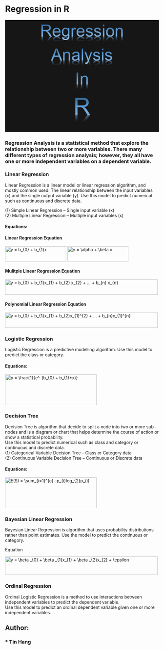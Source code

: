 # Regression in R  
<img src="RegressionAnalysisR.PNG">


### Regression Analysis is a statistical method that explore the relationship between two or more variables. There many different types of regression analysis; however, they all have one or more independent variables on a dependent variable.  
### Linear Regression  
Linear Regression is a linear model or linear regression algorithm, and mostly common used. The linear relationship between the input variables (x) and the single output variable (y). 
Use this model to predict numerical such as continuous and discrete data.  

(1) Simple Linear Regression – Single input variable (x)  
(2) Multiple Linear Regression – Multiple input variables (x)  

#### Equations:  
#### Linear Regression Equation  
<img src="https://latex.codecogs.com/svg.image?y&space;=&space;b_{0}&space;&plus;&space;b_{1}x" title="y = b_{0} + b_{1}x" width="200" height="50">   
<img src="https://latex.codecogs.com/svg.image?y&space;=&space;\alpha&space;&plus;&space;\beta&space;x" title="y = \alpha + \beta x" width="200" height="50">  

#### Mulitple Linear Regression Equation  
<img src="https://latex.codecogs.com/svg.image?y&space;=&space;b_{0}&space;&plus;&space;b_{1}x_{1}&space;&plus;&space;b_{2}&space;x_{2}&space;&plus;&space;...&space;&plus;&space;b_{n}&space;x_{n}" title="y = b_{0} + b_{1}x_{1} + b_{2} x_{2} + ... + b_{n} x_{n}" width="500" height="50">   

#### Polynomial Linear Regression Equation  
<img src="https://latex.codecogs.com/svg.image?y&space;=&space;b_{0}&space;&plus;&space;b_{1}x_{1}&space;&plus;&space;b_{2}x_{1}^{2}&space;&plus;&space;...&space;&plus;&space;b_{n}x_{1}^{n}&space;" title="y = b_{0} + b_{1}x_{1} + b_{2}x_{1}^{2} + ... + b_{n}x_{1}^{n}" width="500" height="50">  

### Logistic Regression
Logistic Regression is a predictive modelling algorithm.  Use this model to predict the class or category.  

#### Equations: 
<img src="https://latex.codecogs.com/svg.image?p&space;=&space;\frac{1}{e^-(b_{0}&space;&plus;&space;b_{1}*x)}" title="p = \frac{1}{e^-(b_{0} + b_{1}*x)}" width="300" height="100">   


### Decision Tree
Decision Tree is algorithm that decide to split a node into two or more sub-nodes and is a diagram or chart that helps determine the course of action or show a statistical probability.     
Use this model to predict numerical such as class and category or continuous and discrete data.  
(1)	Categorical Variable Decision Tree – Class or Category data  
(2)	Continuous Variable Decision Tree – Continuous or Discrete data  

#### Equations:  
<img src="https://latex.codecogs.com/svg.image?E(S)&space;=&space;\sum_{i=1}^{c}&space;-p_{i}log_{2}p_{i}&space;&space;&space;&space;&space;&space;&space;&space;&space;&space;&space;&space;&space;&space;&space;&space;&space;&space;&space;&space;&space;&space;&space;&space;&space;&space;" title="E(S) = \sum_{i=1}^{c} -p_{i}log_{2}p_{i} " width="300" height="100">


### Bayesian Linear Regression  
Bayesian Linear Regression is algorithm that uses probability distributions rather than point estimates. Use the model to predict the continuous or category. 

Equation

<img src="https://latex.codecogs.com/svg.image?y&space;=&space;\beta&space;_{0}&space;&plus;&space;&space;\beta&space;_{1}x_{1}&space;&plus;&space;\beta&space;_{2}x_{2}&space;&plus;&space;\epsilon&space;" title="y = \beta _{0} + \beta _{1}x_{1} + \beta _{2}x_{2} + \epsilon " width="500" height="60">  

### Ordinal Regression  
Ordinal Logistic Regression is a method to use interactions between independent variables to predict the dependent variable.  
Use this model to predict an ordinal dependent variable given one or more independent variables.  

## Author:  
### * Tin Hang  
